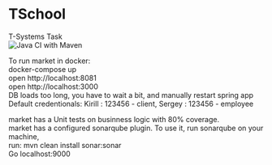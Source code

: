 # TSchool
T-Systems Task    
![Java CI with Maven](https://github.com/Sereggan/TSchool/workflows/Java%20CI%20with%20Maven/badge.svg)
  
To run market in docker:  
docker-compose up  
open http://localhost:8081  
open http://localhost:3000  
DB loads too long, you have to wait a bit, and manually restart spring app  
Default credentionals: Kirill : 123456 - client, Sergey : 123456 - employee  
  
market has a Unit tests on businness logic with 80% coverage.  
market has a configured sonarqube plugin. To use it, run sonarqube on your machine,    
run: mvn clean install sonar:sonar  
Go localhost:9000  
